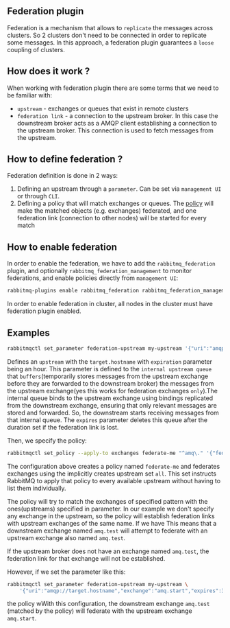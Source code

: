 ## Federation plugin
Federation is a mechanism that allows to `replicate` the messages across clusters. So 2 clusters don't need
to be connected in order to replicate some messages. In this approach, a federation plugin guarantees a
`loose` coupling of clusters.

## How does it work ?
When working with federation plugin there are some terms that we need to be familiar with:
* `upstream` - exchanges or queues that exist in remote clusters
* `federation link` - a connection to the upstream broker. In this case the downstream broker acts as a
AMQP client establishing a connection to the upstream broker. This connection is used to fetch messages
from the upstream.

## How to define federation ?
Federation definition is done in 2 ways:
1) Defining an upstream through a `parameter`. Can be set via `management UI` or through `CLI`.
2) Defining a policy that will match exchanges or queues. The [policy](https://www.rabbitmq.com/docs/federation#how-is-it-configured) will make the matched objects
(e.g. exchanges) federated, and one federation link (connection to other nodes) will be started for every match

## How to enable federation
In order to enable the federation, we have to add the `rabbitmq_federation` plugin, and optionally 
`rabbitmq_federation_management` to monitor federations, and enable policies directly from 
`management UI`:
```bash
rabbitmq-plugins enable rabbitmq_federation rabbitmq_federation_management
```
In order to enable federation in cluster, all nodes in the cluster must have federation plugin enabled.

## Examples
```bash
rabbitmqctl set_parameter federation-upstream my-upstream '{"uri":"amqp://target.hostname","expires":3600000}'
```
Defines an `upstream` with the `target.hostname` with `expiration` parameter being an hour. This parameter
is defined to the `internal upstream queue` that `buffers`(temporarily stores messages from the upstream
exchange before they are forwarded to the downstream broker) the messages from the upstream exchange(yes
this works for federation exchanges `only`).The internal queue binds to the upstream exchange using
bindings replicated from the downstream exchange, ensuring that only relevant messages are stored and
forwarded. So, the downstream starts receiving messages from that internal queue. The `expires` 
parameter deletes this queue after the duration set if the federation link is lost.

Then, we specify the policy:
```bash
rabbitmqctl set_policy --apply-to exchanges federate-me "^amq\." '{"federation-upstream-set":"all"}'
```
The configuration above creates a policy named `federate-me` and federates exchanges using the implicitly creates upstream set `all`. This set
instructs RabbitMQ to apply that policy to every available upstream without having to list them
individually.

The policy will try to match the exchanges of specified pattern with the ones(upstreams) specified in parameter.
In our example we don't specify any exchange in the upstream, so the policy will establish federation
links with upstream exchanges of the same name. If we have This means that a downstream exchange
named `amq.test` will attempt to federate with an upstream exchange also named `amq.test`.

If the upstream broker does not have an exchange named `amq.test`, the federation link for that exchange
will not be established.

However, if we set the parameter like this:
```bash
rabbitmqctl set_parameter federation-upstream my-upstream \
    '{"uri":"amqp://target.hostname","exchange":"amq.start","expires":3600000}'
```

the policy wWith this configuration, the downstream exchange `amq.test` (matched by the policy)
will federate with the upstream exchange `amq.start`.


